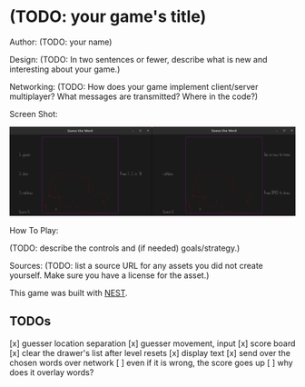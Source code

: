 # (TODO: your game's title)

Author: (TODO: your name)

Design: (TODO: In two sentences or fewer, describe what is new and interesting about your game.)

Networking: (TODO: How does your game implement client/server multiplayer? What messages are transmitted? Where in the code?)

Screen Shot:

![Screen Shot](screenshot.png)

How To Play:

(TODO: describe the controls and (if needed) goals/strategy.)

Sources: (TODO: list a source URL for any assets you did not create yourself. Make sure you have a license for the asset.)

This game was built with [NEST](NEST.md).

## TODOs

[x] guesser location separation
[x] guesser movement, input 
[x] score board
[x] clear the drawer's list after level resets
[x] display text
[x] send over the chosen words over network 
[ ] even if it is wrong, the score goes up
[ ] why does it overlay words?